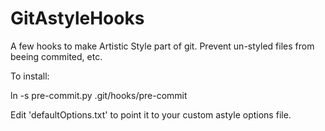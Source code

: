 # GitAstyleHooks
A few hooks to make Artistic Style part of git. Prevent un-styled files from beeing commited, etc. 

To install:

ln -s pre-commit.py .git/hooks/pre-commit

Edit 'defaultOptions.txt' to point it to your custom astyle options file.

 

